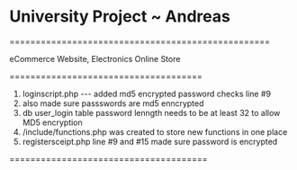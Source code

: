 # University Project ~ Andreas
==================================================

eCommerce Website,
Electronics Online Store

=====================================

1. loginscript.php --- added md5 encrypted password checks line #9
2. also made sure passswords are md5 enncrypted
3. db user_login table password lenngth needs to be at least 32 to allow MD5 encryption
4. /include/functions.php was created to store new functions in one place
5. registersceipt.php line #9 and #15 made sure password is encrypted

======================================
